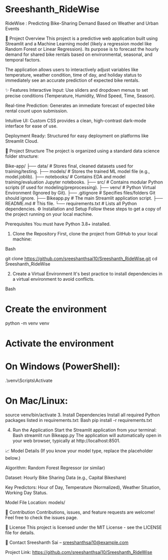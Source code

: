 # Sreeshanth_RideWise
RideWise : Predicting Bike-Sharing Demand Based on Weather and Urban Events 


📌 Project Overview
This project is a predictive web application built using Streamlit and a Machine Learning model (likely a regression model like Random Forest or Linear Regression). Its purpose is to forecast the hourly demand for shared bike rentals based on environmental, seasonal, and temporal factors.

The application allows users to interactively adjust variables like temperature, weather condition, time of day, and holiday status to immediately see an accurate prediction of expected bike rentals.

✨ Features
Interactive Input: Use sliders and dropdown menus to set precise conditions (Temperature, Humidity, Wind Speed, Time, Season).

Real-time Prediction: Generates an immediate forecast of expected bike rental count upon submission.

Intuitive UI: Custom CSS provides a clean, high-contrast dark-mode interface for ease of use.

Deployment Ready: Structured for easy deployment on platforms like Streamlit Cloud.

📁 Project Structure
The project is organized using a standard data science folder structure:

Bike-app/
├── data/              # Stores final, cleaned datasets used for training/testing.
├── models/            # Stores the trained ML model file (e.g., model.joblib).
├── notebooks/         # Contains EDA and model training/evaluation Jupyter notebooks.
├── src/               # Contains modular Python scripts (if used for modeling/preprocessing).
├── venv/              # Python Virtual Environment (Ignored by Git).
├── .gitignore         # Specifies files/folders Git should ignore.
├── Bikeapp.py         # The main Streamlit application script.
├── README.md          # This file.
└── requirements.txt   # Lists all Python dependencies.
⚙️ Installation and Setup
Follow these steps to get a copy of the project running on your local machine.

Prerequisites
You must have Python 3.8+ installed.

1. Clone the Repository
First, clone the project from GitHub to your local machine:

Bash

git clone https://github.com/sreeshanthsai10/Sreeshanth_RideWise.git
cd Sreeshanth_RideWise

2. Create a Virtual Environment
It's best practice to install dependencies in a virtual environment to avoid conflicts.

Bash

# Create the environment
python -m venv venv

# Activate the environment
# On Windows (PowerShell):
.\venv\Scripts\Activate

# On Mac/Linux:
source venv/bin/activate
3. Install Dependencies
Install all required Python packages listed in requirements.txt:
Bash
pip install -r requirements.txt

4. Run the Application
Start the Streamlit application from your terminal:
Bash
streamlit run Bikeapp.py
The application will automatically open in your web browser, typically at http://localhost:8501.

📈 Model Details
(If you know your model type, replace the placeholder below.)

Algorithm: Random Forest Regressor (or similar)

Dataset: Hourly Bike Sharing Data (e.g., Capital Bikeshare)

Key Predictors: Hour of Day, Temperature (Normalized), Weather Situation, Working Day Status.

Model File Location: models/

🤝 Contribution
Contributions, issues, and feature requests are welcome! Feel free to check the issues page.

📄 License
This project is licensed under the MIT License - see the LICENSE file for details.

📧 Contact
Sreeshanth Sai – sreeshanthsai10@example.com

Project Link: https://github.com/sreeshanthsai10/Sreeshanth_RideWise
